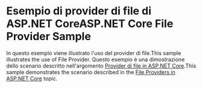 # <a name="aspnet-core-file-provider-sample"></a><span data-ttu-id="5d3f5-101">Esempio di provider di file di ASP.NET Core</span><span class="sxs-lookup"><span data-stu-id="5d3f5-101">ASP.NET Core File Provider Sample</span></span>

<span data-ttu-id="5d3f5-102">In questo esempio viene illustrato l'uso del provider di file.</span><span class="sxs-lookup"><span data-stu-id="5d3f5-102">This sample illustrates the use of File Provider.</span></span> <span data-ttu-id="5d3f5-103">Questo esempio è una dimostrazione dello scenario descritto nell'argomento [Provider di file in ASP.NET Core](https://docs.microsoft.com/aspnet/core/fundamentals/file-providers).</span><span class="sxs-lookup"><span data-stu-id="5d3f5-103">This sample demonstrates the scenario described in the [File Providers in ASP.NET Core](https://docs.microsoft.com/aspnet/core/fundamentals/file-providers) topic.</span></span>
